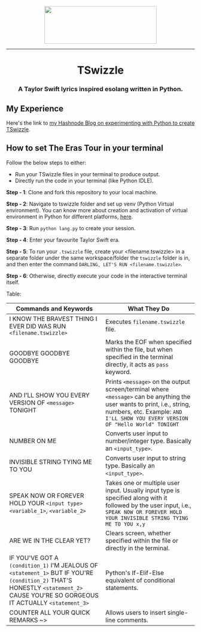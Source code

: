 <div align="center">
  <img src="https://user-images.githubusercontent.com/80174214/236772644-c1f252e4-d608-446a-b889-628beb817179.png" width="300" height="100"/>
  <hr>
  <h1>TSwizzle</h1>
  <h3>A Taylor Swift lyrics inspired esolang written in Python.</h3>
</div>





## My Experience
Here's the link to [my Hashnode Blog on experimenting with Python to create TSwizzle](https://abelisaurus.hashnode.dev/tswizzle-how-taylor-swift-inspired-me-to-create-my-own-tiny-esolang).

## How to set The Eras Tour in your terminal

Follow the below steps to either:
- Run your TSwizzle files in your terminal to produce output.
- Directly run the code in your terminal (like Python IDLE).

**Step - 1**: Clone and fork this repository to your local machine.

**Step - 2**: Navigate to tswizzle folder and set up venv (Python Virtual environment). You can know more about creation and activation of virtual environment in Python for different platforms, [here](https://docs.python.org/3/library/venv.html).

**Step - 3**: Run `python lang.py` to create your session.

**Step - 4**: Enter your favourite Taylor Swift era.

**Step - 5**: To run your `.tswizzle` file, create your <filename.tswizzle> in a separate folder under the same workspace/folder the `tswizzle` folder is in, and then enter the command `DARLING, LET'S RUN <filename.tswizzle>`.

**Step - 6**: Otherwise, directly execute your code in the interactive terminal itself.

Table:

| **Commands and Keywords**                                                                                                                                               | **What They Do**                                                                                                                                                                        |
|-------------------------------------------------------------------------------------------------------------------------------------------------------------------------|-----------------------------------------------------------------------------------------------------------------------------------------------------------------------------------------|
| I KNOW THE BRAVEST THING I EVER DID WAS RUN `<filename.tswizzle>`                                                                                                                                  | Executes `filename.tswizzle` file.                                                                                                                                                        |
| GOODBYE GOODBYE GOODBYE                                                                                                                                                 | Marks the EOF when specified within the file, but when specified in the terminal directly, it acts as `pass` keyword.                                                                     |
| AND I'LL SHOW YOU EVERY VERSION OF `<message>` TONIGHT                                                                                                                    | Prints `<message>` on the output screen/terminal where `<message>` can be anything the user wants to print, i.e., string, numbers, etc. Example: `AND I'LL SHOW YOU EVERY VERSION OF "Hello World" TONIGHT`      |
| NUMBER ON ME                                                                                                                                                            | Converts user input to number/integer type. Basically an `<input_type>`.                                                                                                                  |
| INVISIBLE STRING TYING ME TO YOU                                                                                                                                        | Converts user input to string type. Basically an `<input_type>`.                                                                                                                          |
| SPEAK NOW OR FOREVER HOLD YOUR `<input type>` `<variable_1>`, `<variable_2>`                                                                                                  | Takes one or multiple user input. Usually input type is specified along with it followed by the user input, i.e., `SPEAK NOW OR FOREVER HOLD YOUR INVISIBLE STRING TYING ME TO YOU x,y` |
| ARE WE IN THE CLEAR YET?                                                                                                                                                | Clears screen, whether specified within the file or directly in the terminal.                                                                                                           |
| IF YOU'VE GOT A `(condition_1)` I'M JEALOUS OF `<statement_1>` BUT IF YOU'RE `(condition_2)` THAT'S HONESTLY `<statement_2>` CAUSE YOU'RE SO GORGEOUS IT ACTUALLY `<statement_3>` | Python's If-Elif-Else equivalent of conditional statements.                                                                                                                             |
| COUNTER ALL YOUR QUICK REMARKS ~>                                                                                                                                       | Allows users to insert single-line comments.                                                                                                                                            |
